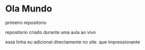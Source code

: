 # Ola Mundo
 primeiro repositorio
 
 repositorio criado durante uma aula ao vivo
 
 essa linha eu adicionei directamente no site. que impressionante
